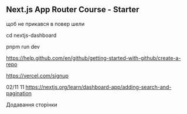## Next.js App Router Course - Starter

<!-- 00000000000000 -->
 щоб не прикався в повер шели 
 
 <!-- Set-ExecutionPolicy -Scope CurrentUser -ExecutionPolicy Unrestricted -->

 cd nextjs-dashboard

 <!-- все що з навігацією повязано в ю ай теці в нав лінкс  -->
  pnpm run dev

<!-- посібник гіт хаб -->
  https://help.github.com/en/github/getting-started-with-github/create-a-repo
  
  <!-- l для роботи з бд створити тут обл зап -->
   https://vercel.com/signup
  <!-- про підключення читай в шостому розілі  -->
<!-- https://nextjs.org/learn/dashboard-app/setting-up-your-database   -->
  
02/11
11 
https://nextjs.org/learn/dashboard-app/adding-search-and-pagination

Додавання сторінки
